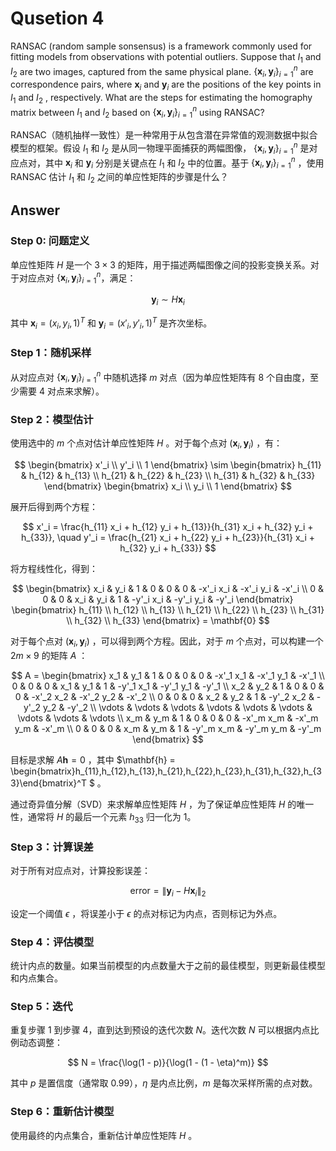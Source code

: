 # Qusetion 4

RANSAC (random sample sonsensus) is a framework commonly used for fitting models from observations with potential outliers. Suppose that $I_1$ and $I_2$ are two images, captured from the same physical plane. $\{\mathbf{x}_i, \mathbf{y}_i\}_{i=1}^n$ are correspondence pairs, where $\mathbf{x}_i$ and $\mathbf{y}_i$ are the positions of the key points in $I_1$ and $I_2$ , respectively. What are the steps for estimating the homography matrix between $I_1$ and $I_2$ based on $\{\mathbf{x}_i, \mathbf{y}_i\}_{i=1}^n$ using RANSAC?

RANSAC（随机抽样一致性）是一种常用于从包含潜在异常值的观测数据中拟合模型的框架。假设 $I_1$ 和 $I_2$ 是从同一物理平面捕获的两幅图像， $\{\mathbf{x}_i, \mathbf{y}_i\}_{i=1}^n$ 是对应点对，其中 $\mathbf{x}_i$ 和 $\mathbf{y}_i$ 分别是关键点在 $I_1$ 和 $I_2$ 中的位置。基于 $\{\mathbf{x}_i, \mathbf{y}_i\}_{i=1}^n$ ，使用 RANSAC 估计 $I_1$ 和 $I_2$ 之间的单应性矩阵的步骤是什么？

## Answer

### Step 0: 问题定义

单应性矩阵 $H$ 是一个 $3 \times 3$ 的矩阵，用于描述两幅图像之间的投影变换关系。对于对应点对 $\{\mathbf{x}_i, \mathbf{y}_i\}_{i=1}^n$，满足：

$$
\mathbf{y}_i \sim H \mathbf{x}_i
$$

其中 $\mathbf{x}_i = (x_i, y_i, 1)^T$ 和 $\mathbf{y}_i = (x'_i, y'_i, 1)^T$ 是齐次坐标。

### Step 1：随机采样

从对应点对 $\{\mathbf{x}_i, \mathbf{y}_i\}_{i=1}^n$ 中随机选择 $m$ 对点（因为单应性矩阵有 8 个自由度，至少需要 4 对点来求解）。

### Step 2：模型估计

使用选中的 $m$ 个点对估计单应性矩阵 $H$ 。对于每个点对 $(\mathbf{x}_i, \mathbf{y}_i)$ ，有：

$$
\begin{bmatrix}
x'_i \\
y'_i \\
1
\end{bmatrix}
\sim
\begin{bmatrix}
h_{11} & h_{12} & h_{13} \\
h_{21} & h_{22} & h_{23} \\
h_{31} & h_{32} & h_{33}
\end{bmatrix}
\begin{bmatrix}
x_i \\
y_i \\
1
\end{bmatrix}
$$

展开后得到两个方程：

$$
x'_i = \frac{h_{11} x_i + h_{12} y_i + h_{13}}{h_{31} x_i + h_{32} y_i + h_{33}}, \quad
y'_i = \frac{h_{21} x_i + h_{22} y_i + h_{23}}{h_{31} x_i + h_{32} y_i + h_{33}}
$$

将方程线性化，得到：

$$
\begin{bmatrix}
x_i & y_i & 1 & 0 & 0 & 0 & -x'_i x_i & -x'_i y_i & -x'_i \\
0 & 0 & 0 & x_i & y_i & 1 & -y'_i x_i & -y'_i y_i & -y'_i
\end{bmatrix}
\begin{bmatrix}
h_{11} \\
h_{12} \\
h_{13} \\
h_{21} \\
h_{22} \\
h_{23} \\
h_{31} \\
h_{32} \\
h_{33}
\end{bmatrix}
= \mathbf{0}
$$

对于每个点对 $(\mathbf{x}_i, \mathbf{y}_i)$ ，可以得到两个方程。因此，对于 $m$ 个点对，可以构建一个 $2m \times 9$ 的矩阵 $A$ ：

$$
A = \begin{bmatrix}
x_1 & y_1 & 1 & 0 & 0 & 0 & -x'_1 x_1 & -x'_1 y_1 & -x'_1 \\
0 & 0 & 0 & x_1 & y_1 & 1 & -y'_1 x_1 & -y'_1 y_1 & -y'_1 \\
x_2 & y_2 & 1 & 0 & 0 & 0 & -x'_2 x_2 & -x'_2 y_2 & -x'_2 \\
0 & 0 & 0 & x_2 & y_2 & 1 & -y'_2 x_2 & -y'_2 y_2 & -y'_2 \\
\vdots & \vdots & \vdots & \vdots & \vdots & \vdots & \vdots & \vdots & \vdots \\
x_m & y_m & 1 & 0 & 0 & 0 & -x'_m x_m & -x'_m y_m & -x'_m \\
0 & 0 & 0 & x_m & y_m & 1 & -y'_m x_m & -y'_m y_m & -y'_m
\end{bmatrix}
$$

目标是求解 $A\mathbf{h} = 0$ ，其中 $\mathbf{h} = \begin{bmatrix}h_{11},h_{12},h_{13},h_{21},h_{22},h_{23},h_{31},h_{32},h_{33}\end{bmatrix}^T $ 。

通过奇异值分解（SVD）来求解单应性矩阵 $H$ ，为了保证单应性矩阵 $H$ 的唯一性，通常将 $H$ 的最后一个元素 $h_{33}$ 归一化为 1。

### Step 3：计算误差

对于所有对应点对，计算投影误差：

$$
\text{error} = \|\mathbf{y}_i - H \mathbf{x}_i\|_2
$$

设定一个阈值 $\epsilon$ ，将误差小于 $\epsilon$ 的点对标记为内点，否则标记为外点。

### Step 4：评估模型

统计内点的数量。如果当前模型的内点数量大于之前的最佳模型，则更新最佳模型和内点集合。

### Step 5：迭代

重复步骤 1 到步骤 4，直到达到预设的迭代次数 $N$。迭代次数 $N$ 可以根据内点比例动态调整：

$$
N = \frac{\log(1 - p)}{\log(1 - (1 - \eta)^m)}
$$

其中 $p$ 是置信度（通常取 0.99），$\eta$ 是内点比例，$m$ 是每次采样所需的点对数。

### Step 6：重新估计模型

使用最终的内点集合，重新估计单应性矩阵 $H$ 。